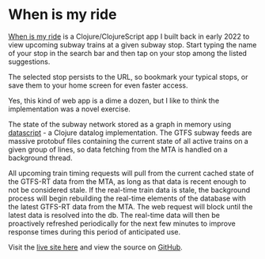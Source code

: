 # When is my ride

[When is my ride](https://whenismyride.jackratner.com) is a Clojure/ClojureScript app I built back in early 2022 to view upcoming subway trains at a given subway stop. Start typing the name of your stop in the search bar and then tap on your stop among the listed suggestions.

The selected stop persists to the URL, so bookmark your typical stops, or save them to your home screen for even faster access.

Yes, this kind of web app is a dime a dozen, but I like to think the implementation was a novel exercise.

The state of the subway network stored as a graph in memory using [datascript](https://github.com/tonsky/datascript) - a Clojure datalog implementation. The GTFS subway feeds are massive protobuf files containing the current state of all active trains on a given group of lines, so data fetching from the MTA is handled on a background thread.

All upcoming train timing requests will pull from the current cached state of the GTFS-RT data from the MTA, as long as that data is recent enough to not be considered stale. If the real-time train data is stale, the background process will begin rebuilding the real-time elements of the database with the latest GTFS-RT data from the MTA. The web request will block until the latest data is resolved into the db. The real-time data will then be proactively refreshed periodically for the next few minutes to improve response times during this period of anticipated use.

Visit the [live site here](https://whenismyride.jackratner.com) and view the source on [GitHub](https://github.com/jackrr/when-is-my-ride).
